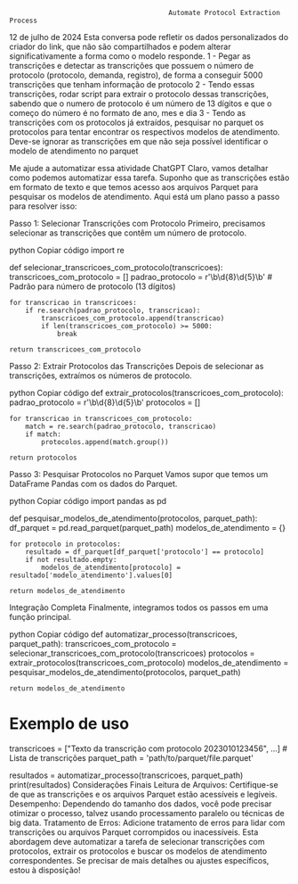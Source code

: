 
                                                                                
                                            Automate Protocol Extraction Process
                                                                                
12 de julho de 2024
Esta conversa pode refletir os dados personalizados do criador do link, que não são compartilhados e podem alterar significativamente a forma como o modelo responde.
1 - Pegar as transcrições e detectar as transcrições que possuem o número de protocolo (protocolo, demanda, registro), de forma a conseguir 5000 transcrições que tenham informação de protocolo
2 - Tendo essas transcrições, rodar script para extrair o protocolo dessas transcrições, sabendo que o numero de protocolo é um número de 13 dígitos e que o começo do número é no formato de ano, mes e dia
3 - Tendo as transcrições com os protocolos já extraídos, pesquisar no parquet os protocolos para tentar encontrar os respectivos modelos de atendimento. Deve-se ignorar as transcrições em que não seja possível identificar o modelo de atendimento no parquet

Me ajude a automatizar essa atividade
ChatGPT
Claro, vamos detalhar como podemos automatizar essa tarefa. Suponho que as transcrições estão em formato de texto e que temos acesso aos arquivos Parquet para pesquisar os modelos de atendimento. Aqui está um plano passo a passo para resolver isso:

Passo 1: Selecionar Transcrições com Protocolo
Primeiro, precisamos selecionar as transcrições que contêm um número de protocolo.

python
Copiar código
import re

def selecionar_transcricoes_com_protocolo(transcricoes):
    transcricoes_com_protocolo = []
    padrao_protocolo = r'\b\d{8}\d{5}\b'  # Padrão para número de protocolo (13 dígitos)
    
    for transcricao in transcricoes:
        if re.search(padrao_protocolo, transcricao):
            transcricoes_com_protocolo.append(transcricao)
            if len(transcricoes_com_protocolo) >= 5000:
                break
    
    return transcricoes_com_protocolo
Passo 2: Extrair Protocolos das Transcrições
Depois de selecionar as transcrições, extraímos os números de protocolo.

python
Copiar código
def extrair_protocolos(transcricoes_com_protocolo):
    padrao_protocolo = r'\b\d{8}\d{5}\b'
    protocolos = []
    
    for transcricao in transcricoes_com_protocolo:
        match = re.search(padrao_protocolo, transcricao)
        if match:
            protocolos.append(match.group())
    
    return protocolos
Passo 3: Pesquisar Protocolos no Parquet
Vamos supor que temos um DataFrame Pandas com os dados do Parquet.

python
Copiar código
import pandas as pd

def pesquisar_modelos_de_atendimento(protocolos, parquet_path):
    df_parquet = pd.read_parquet(parquet_path)
    modelos_de_atendimento = {}
    
    for protocolo in protocolos:
        resultado = df_parquet[df_parquet['protocolo'] == protocolo]
        if not resultado.empty:
            modelos_de_atendimento[protocolo] = resultado['modelo_atendimento'].values[0]
    
    return modelos_de_atendimento
Integração Completa
Finalmente, integramos todos os passos em uma função principal.

python
Copiar código
def automatizar_processo(transcricoes, parquet_path):
    transcricoes_com_protocolo = selecionar_transcricoes_com_protocolo(transcricoes)
    protocolos = extrair_protocolos(transcricoes_com_protocolo)
    modelos_de_atendimento = pesquisar_modelos_de_atendimento(protocolos, parquet_path)
    
    return modelos_de_atendimento

# Exemplo de uso
transcricoes = ["Texto da transcrição com protocolo 2023010123456", ...]  # Lista de transcrições
parquet_path = 'path/to/parquet/file.parquet'

resultados = automatizar_processo(transcricoes, parquet_path)
print(resultados)
Considerações Finais
Leitura de Arquivos: Certifique-se de que as transcrições e os arquivos Parquet estão acessíveis e legíveis.
Desempenho: Dependendo do tamanho dos dados, você pode precisar otimizar o processo, talvez usando processamento paralelo ou técnicas de big data.
Tratamento de Erros: Adicione tratamento de erros para lidar com transcrições ou arquivos Parquet corrompidos ou inacessíveis.
Esta abordagem deve automatizar a tarefa de selecionar transcrições com protocolos, extrair os protocolos e buscar os modelos de atendimento correspondentes. Se precisar de mais detalhes ou ajustes específicos, estou à disposição!
